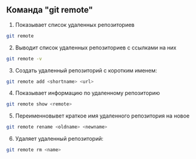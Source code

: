 ## Команда "git remote"

1. Показывает список удаленных репозиториев
```bash
git remote
```
2. Выводит список удаленных репозиториев с ссылками на них
```bash
git remote -v
```
3. Создать удаленный репозиторий с коротким именем:
```bash
git remote add <shortname> <url>
```
4. Показывает информацию по удаленному репозиторию
```bash
git remote show <remote>
```
5. Переименновывет краткое имя удаленного репозитория на новое
```bash
git remote rename <oldname> <newname>
```
6. Удаляет удаленный репозиторий: 
```bash
git remote rm <name>
```
